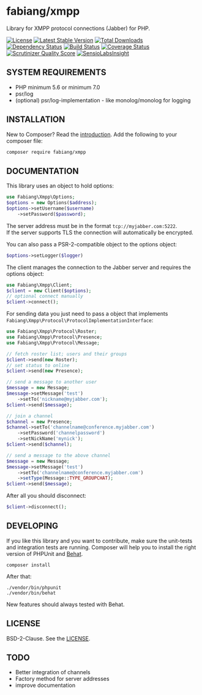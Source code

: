 # fabiang/xmpp

Library for XMPP protocol connections (Jabber) for PHP.

[![License](https://poser.pugx.org/fabiang/xmpp/license.svg)](https://packagist.org/packages/fabiang/xmpp)
[![Latest Stable Version](https://poser.pugx.org/fabiang/xmpp/v/stable.svg)](https://packagist.org/packages/fabiang/xmpp)
[![Total Downloads](https://poser.pugx.org/fabiang/xmpp/downloads.svg)](https://packagist.org/packages/fabiang/xmpp)
[![Dependency Status](https://gemnasium.com/fabiang/xmpp.svg)](https://gemnasium.com/fabiang/xmpp)
[![Build Status](https://travis-ci.org/fabiang/xmpp.png?branch=master)](https://travis-ci.org/fabiang/xmpp)
[![Coverage Status](https://img.shields.io/coveralls/fabiang/xmpp.svg)](https://coveralls.io/r/fabiang/xmpp?branch=master)
[![Scrutinizer Quality Score](https://scrutinizer-ci.com/g/fabiang/xmpp/badges/quality-score.png?s=2605ad2bc987ff8501b8f749addff43ec1ac7098)](https://scrutinizer-ci.com/g/fabiang/xmpp/)
[![SensioLabsInsight](https://insight.sensiolabs.com/projects/a535cd82-788d-4506-803e-02ede44a9e74/mini.png)](https://insight.sensiolabs.com/projects/a535cd82-788d-4506-803e-02ede44a9e74)

## SYSTEM REQUIREMENTS

- PHP minimum 5.6 or minimum 7.0
- psr/log
- (optional) psr/log-implementation - like monolog/monolog for logging

## INSTALLATION

New to Composer? Read the [introduction](https://getcomposer.org/doc/00-intro.md#introduction). Add the following to your composer file:

```bash
composer require fabiang/xmpp
```

## DOCUMENTATION

This library uses an object to hold options:

```php
use Fabiang\Xmpp\Options;
$options = new Options($address);
$options->setUsername($username)
    ->setPassword($password);
```

The server address must be in the format `tcp://myjabber.com:5222`.  
If the server supports TLS the connection will automatically be encrypted.

You can also pass a PSR-2-compatible object to the options object:

```php
$options->setLogger($logger)
```

The client manages the connection to the Jabber server and requires the options object:

```php
use Fabiang\Xmpp\Client;
$client = new Client($options);
// optional connect manually
$client->connect();
```

For sending data you just need to pass a object that implements `Fabiang\Xmpp\Protocol\ProtocolImplementationInterface`:

```php
use Fabiang\Xmpp\Protocol\Roster;
use Fabiang\Xmpp\Protocol\Presence;
use Fabiang\Xmpp\Protocol\Message;

// fetch roster list; users and their groups
$client->send(new Roster);
// set status to online
$client->send(new Presence);

// send a message to another user
$message = new Message;
$message->setMessage('test')
    ->setTo('nickname@myjabber.com');
$client->send($message);

// join a channel
$channel = new Presence;
$channel->setTo('channelname@conference.myjabber.com')
    ->setPassword('channelpassword')
    ->setNickName('mynick');
$client->send($channel);

// send a message to the above channel
$message = new Message;
$message->setMessage('test')
    ->setTo('channelname@conference.myjabber.com')
    ->setType(Message::TYPE_GROUPCHAT);
$client->send($message);
```

After all you should disconnect:

```php
$client->disconnect();
```

## DEVELOPING

If you like this library and you want to contribute, make sure the unit-tests and integration tests are running.
Composer will help you to install the right version of PHPUnit and [Behat](http://behat.org/).

    composer install

After that:

    ./vendor/bin/phpunit
    ./vendor/bin/behat

New features should always tested with Behat.

## LICENSE

BSD-2-Clause. See the [LICENSE](LICENSE.md).

## TODO
    
- Better integration of channels
- Factory method for server addresses
- improve documentation
